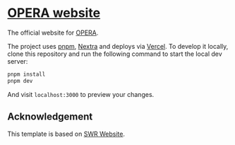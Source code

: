 # [OPERA website](https://opera-benchmark.github.io/)

The official website for [OPERA](https://github.com/evelyn0414/OPERA).

The project uses [pnpm](https://pnpm.io), [Nextra](https://nextra.vercel.app) and deploys via [Vercel](https://vercel.com). To develop it locally, clone this repository and run the following command to start the local dev server:

```bash
pnpm install
pnpm dev
```

And visit `localhost:3000` to preview your changes.

## Acknowledgement

This template is based on [SWR Website](https://github.com/vercel/swr-site).